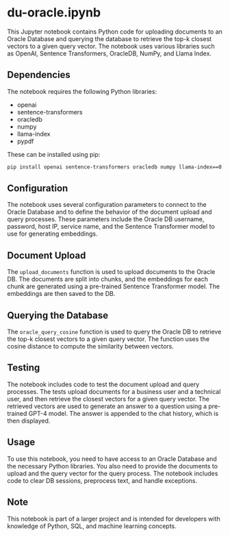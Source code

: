 # du-oracle.ipynb

This Jupyter notebook contains Python code for uploading documents to an Oracle Database and querying the database to retrieve the top-k closest vectors to a given query vector. The notebook uses various libraries such as OpenAI, Sentence Transformers, OracleDB, NumPy, and Llama Index.

## Dependencies

The notebook requires the following Python libraries:

- openai
- sentence-transformers
- oracledb
- numpy
- llama-index
- pypdf

These can be installed using pip:

```bash
pip install openai sentence-transformers oracledb numpy llama-index==0.9.39 pypdf
```

## Configuration

The notebook uses several configuration parameters to connect to the Oracle Database and to define the behavior of the document upload and query processes. These parameters include the Oracle DB username, password, host IP, service name, and the Sentence Transformer model to use for generating embeddings.

## Document Upload

The `upload_documents` function is used to upload documents to the Oracle DB. The documents are split into chunks, and the embeddings for each chunk are generated using a pre-trained Sentence Transformer model. The embeddings are then saved to the DB.

## Querying the Database

The `oracle_query_cosine` function is used to query the Oracle DB to retrieve the top-k closest vectors to a given query vector. The function uses the cosine distance to compute the similarity between vectors.

## Testing

The notebook includes code to test the document upload and query processes. The tests upload documents for a business user and a technical user, and then retrieve the closest vectors for a given query vector. The retrieved vectors are used to generate an answer to a question using a pre-trained GPT-4 model. The answer is appended to the chat history, which is then displayed.

## Usage

To use this notebook, you need to have access to an Oracle Database and the necessary Python libraries. You also need to provide the documents to upload and the query vector for the query process. The notebook includes code to clear DB sessions, preprocess text, and handle exceptions.

## Note

This notebook is part of a larger project and is intended for developers with knowledge of Python, SQL, and machine learning concepts.
